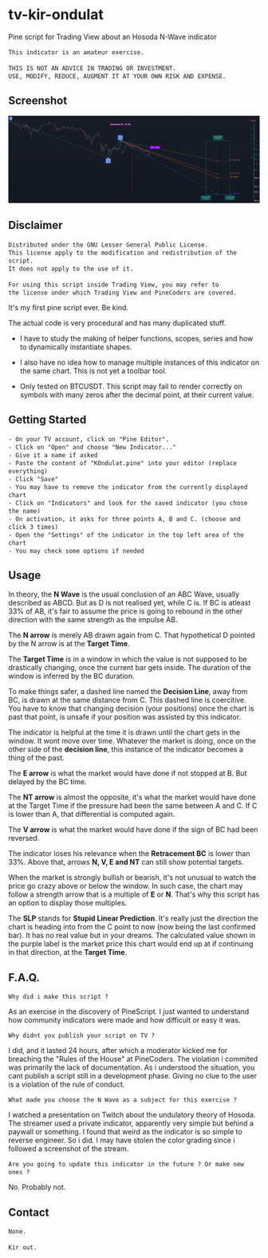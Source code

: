 # tv-kir-ondulat
Pine script for Trading View about an Hosoda N-Wave indicator 

    This indicator is an amateur exercise. 

    THIS IS NOT AN ADVICE IN TRADING OR INVESTMENT. 
    USE, MODIFY, REDUCE, AUGMENT IT AT YOUR OWN RISK AND EXPENSE. 

## Screenshot

![alt text](https://github.com/Kirken2004/tv-kir-ondulat/blob/develop/preview.jpg?raw=true)

## Disclaimer

    Distributed under the GNU Lesser General Public License. 
    This license apply to the modification and redistribution of the script. 
    It does not apply to the use of it. 
    
    For using this script inside Trading View, you may refer to 
    the license under which Trading View and PineCoders are covered. 


It's my first pine script ever. Be kind.

The actual code is very procedural and has many duplicated stuff. 

- I have to study the making of helper functions, scopes, series and how to dynamically instantiate shapes.

- I also have no idea how to manage multiple instances of this indicator on the same chart. This is not yet a toolbar tool.

- Only tested on BTCUSDT. This script may fail to render correctly on symbols with many zeros after the decimal point, at their current value.


## Getting Started

    - On your TV account, click on "Pine Editor".
    - Click on "Open" and choose "New Indicator..."
    - Give it a name if asked
    - Paste the content of "KOndulat.pine" into your editor (replace everything)
    - Click "Save"
    - You may have to remove the indicator from the currently displayed chart
    - Click on "Indicators" and look for the saved indicator (you chose the name)
    - On activation, it asks for three points A, B and C. (choose and click 3 times)
    - Open the "Settings" of the indicator in the top left area of the chart
    - You may check some options if needed


## Usage

In theory, the **N Wave** is the usual conclusion of an ABC Wave, usually described as ABCD. But as D is not realised yet, while C is.
If BC is atleast 33% of AB, it's fair to assume the price is going to rebound in the other direction with the same strength as the impulse AB. 

The **N arrow** is merely AB drawn again from C. 
That hypothetical D pointed by the N arrow is at the **Target Time**.

The **Target Time** is in a window in which the value is not supposed to be drastically changing, once the current bar gets inside. The duration of the window is inferred by the BC duration. 

To make things safer, a dashed line named the **Decision Line**, away from BC, is drawn at the same distance from C. This dashed line is coercitive. You have to know that changing decision (your positions) once the chart is past that point, is unsafe if your position was assisted by this indicator. 

The indicator is helpful at the time it is drawn until the chart gets in the window. It wont move over time. Whatever the market is doing, once on the other side of the **decision line**, this instance of the indicator becomes a thing of the past.

The **E arrow** is what the market would have done if not stopped at B. But delayed by the BC time. 

The **NT arrow** is almost the opposite, it's what the market would have done at the Target Time if the pressure had been the same between A and C. If C is lower than A, that differential is computed again. 

The **V arrow** is what the market would have done if the sign of BC had been reversed. 

The indicator loses his relevance when the **Retracement BC** is lower than 33%.
Above that, arrows **N, V, E and NT** can still show potential targets.

When the market is strongly bullish or bearish, it's not unusual to watch the price go crazy above or below the window. In such case, the chart may follow a strength arrow that is a multiple of **E** or **N**. That's why this script has an option to display those multiples. 

The **SLP** stands for **Stupid Linear Prediction**. It's really just the direction the chart is heading into from the C point to now (now being the last confirmed bar). It has no real value but in your dreams. The calculated value shown in the purple label is the market price this chart would end up at if continuing in that direction, at the **Target Time**.


## F.A.Q.

    Why did i make this script ? 

As an exercise in the discovery of PineScript. I just wanted to understand how community indicators were made and how difficult or easy it was. 

    Why didnt you publish your script on TV ?

I did, and it lasted 24 hours, after which a moderator kicked me for breaching the "Rules of the House" at PineCoders. The violation i commited was primarily the lack of documentation. As i understood the situation, you cant publish a script still in a development phase. Giving no clue to the user is a violation of the rule of conduct. 

    What made you choose the N Wave as a subject for this exercise ?

I watched a presentation on Twitch about the undulatory theory of Hosoda. The streamer used a private indicator, apparently very simple but behind a paywall or something. I found that weird as the indicator is so simple to reverse engineer. So i did. I may have stolen the color grading since i followed a screenshot of the stream. 

    Are you going to update this indicator in the future ? Or make new ones ?

No. Probably not.


## Contact

    None.
    
    Kir out.
